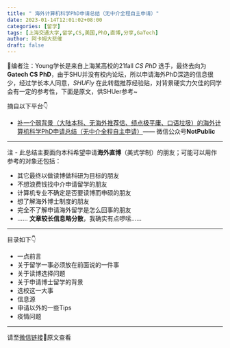 ```yaml
---
title: " 海外计算机科学PhD申请总结（无中介全程自主申请）"
date: 2023-01-14T12:01:02+08:00
categories: [留学]
tags: [上海交通大学,留学,CS,美国,PhD,直博,分享,GaTech]
author: 阿卡姆大悲催
draft: false
---
```




📌编者注：Young学长是来自上海某高校的21fall $CS~PhD$ 选手，最终去向为**Gatech CS PhD**，由于SHU并没有校内论坛，所以申请海外PhD深造的信息很少，经过学长本人同意，$SHUFly$ 在此转载推荐经验贴，对背景硬实力欠佳的同学会有一定的参考性，下面是原文，供SHUer参考~

摘自以下平台👇

- [补一个弱背景（大陆本科、无海外推荐信、绩点极平庸、口语垃圾）的海外计算机科学PhD申请总结（无中介全程自主申请）](https://mp.weixin.qq.com/s/YqP_h8qa4eCcjXidvFX8nA)—— 微信公众号**NotPublic**



----

 注 - 此总结主要面向本科希望申请**海外直博**（美式学制）的朋友；可能可以用作参考的对象还包括：

 - 其它最终以做读博做科研为目标的朋友
 - 不想浪费钱找中介申请留学的朋友
 - 计算机专业不确定是否要读博而申硕的朋友
 - 想了解海外博士制度的朋友
 - 完全不了解申请海外留学是怎么回事的朋友
 - ……
 **文章较长信息略分散**，我确实有点啰嗦...…



---

目录如下👇

*  一点前言
*  关于留学一事必须放在前面说的一件事
*  关于读博选择问题
*  关于申请博士留学的背景
*  选校这一大事
*  信息源
*  申请以外的一些Tips
*  疫情问题

---



请至[微信链接](https://mp.weixin.qq.com/s/YqP_h8qa4eCcjXidvFX8nA)🔗原文查看

